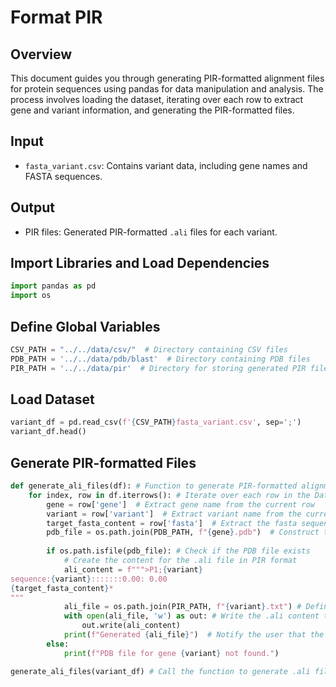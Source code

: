 <!-- ---
layout: default
title: Format PIR
parent: Preprocess Index
nav_order: 12
--- -->

# Format PIR

## Overview

This document guides you through generating PIR-formatted alignment files for protein sequences using pandas for data manipulation and analysis. The process involves loading the dataset, iterating over each row to extract gene and variant information, and generating the PIR-formatted files.

## Input

- `fasta_variant.csv`: Contains variant data, including gene names and FASTA sequences.

## Output

- PIR files: Generated PIR-formatted `.ali` files for each variant.

## Import Libraries and Load Dependencies

```python
import pandas as pd
import os
```

## Define Global Variables

```python
CSV_PATH = "../../data/csv/"  # Directory containing CSV files
PDB_PATH = '../../data/pdb/blast'  # Directory containing PDB files
PIR_PATH = '../../data/pir'  # Directory for storing generated PIR files
```

## Load Dataset

```python
variant_df = pd.read_csv(f'{CSV_PATH}fasta_variant.csv', sep=';')
variant_df.head()
```

## Generate PIR-formatted Files

```python
def generate_ali_files(df): # Function to generate PIR-formatted alignment (.ali) files    
    for index, row in df.iterrows(): # Iterate over each row in the DataFrame
        gene = row['gene']  # Extract gene name from the current row
        variant = row['variant']  # Extract variant name from the current row
        target_fasta_content = row['fasta']  # Extract the fasta sequence content from the current row
        pdb_file = os.path.join(PDB_PATH, f"{gene}.pdb")  # Construct the path to the PDB file for the gene
        
        if os.path.isfile(pdb_file): # Check if the PDB file exists
            # Create the content for the .ali file in PIR format
            ali_content = f""">P1;{variant}
sequence:{variant}:::::::0.00: 0.00
{target_fasta_content}*
"""            
            ali_file = os.path.join(PIR_PATH, f"{variant}.txt") # Define the path for the .ali file   
            with open(ali_file, 'w') as out: # Write the .ali content to the file
                out.write(ali_content)
            print(f"Generated {ali_file}")  # Notify the user that the file was generated successfully
        else:            
            print(f"PDB file for gene {variant} not found.")

generate_ali_files(variant_df) # Call the function to generate .ali files using the variant DataFrame
```
